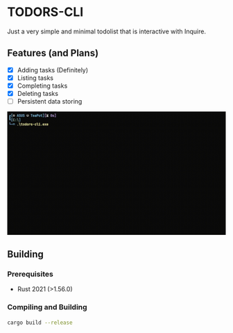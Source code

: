 # TODORS-CLI
Just a very simple and minimal todolist that is interactive with Inquire.
## Features (and Plans)
- [x] Adding tasks (Definitely)
- [x] Listing tasks
- [x] Completing tasks
- [x] Deleting tasks
- [ ] Persistent data storing

![](static/demo.gif "Very very slow demo.")

## Building
### Prerequisites 
- Rust 2021 (>1.56.0)

### Compiling and Building
```bash
cargo build --release
```
